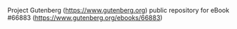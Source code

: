 Project Gutenberg (https://www.gutenberg.org) public repository for
eBook #66883 (https://www.gutenberg.org/ebooks/66883)
